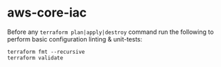 # aws-core-iac

Before any `terraform plan|apply|destroy` command run the following to perform basic configuration linting & unit-tests:

```shell
terraform fmt --recursive
terraform validate
```